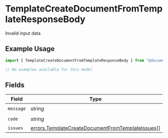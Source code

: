 # TemplateCreateDocumentFromTemplateResponseBody

Invalid input data

## Example Usage

```typescript
import { TemplateCreateDocumentFromTemplateResponseBody } from "@documenso/sdk-typescript/models/errors";

// No examples available for this model
```

## Fields

| Field                                                                                                                | Type                                                                                                                 | Required                                                                                                             | Description                                                                                                          |
| -------------------------------------------------------------------------------------------------------------------- | -------------------------------------------------------------------------------------------------------------------- | -------------------------------------------------------------------------------------------------------------------- | -------------------------------------------------------------------------------------------------------------------- |
| `message`                                                                                                            | *string*                                                                                                             | :heavy_check_mark:                                                                                                   | N/A                                                                                                                  |
| `code`                                                                                                               | *string*                                                                                                             | :heavy_check_mark:                                                                                                   | N/A                                                                                                                  |
| `issues`                                                                                                             | [errors.TemplateCreateDocumentFromTemplateIssues](../../models/errors/templatecreatedocumentfromtemplateissues.md)[] | :heavy_minus_sign:                                                                                                   | N/A                                                                                                                  |